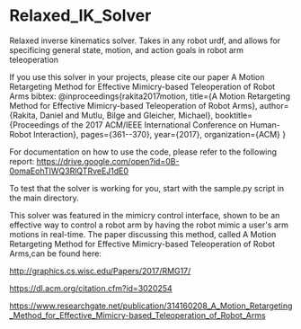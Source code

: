 # Relaxed_IK_Solver
Relaxed inverse kinematics solver.  Takes in any robot urdf, and allows for specificing general state, motion, and action goals in robot arm teleoperation

If you use this solver in your projects, please cite our paper A Motion Retargeting Method for Effective Mimicry-based Teleoperation of Robot Arms
bibtex:
@inproceedings{rakita2017motion,
  title={A Motion Retargeting Method for Effective Mimicry-based Teleoperation of Robot Arms},
  author={Rakita, Daniel and Mutlu, Bilge and Gleicher, Michael},
  booktitle={Proceedings of the 2017 ACM/IEEE International Conference on Human-Robot Interaction},
  pages={361--370},
  year={2017},
  organization={ACM}
}

For documentation on how to use the code, please refer to the following report:
https://drive.google.com/open?id=0B-0omaEohTIWQ3RlQTRveEJ1dE0

To test that the solver is working for you, start with the sample.py script in the main directory.


This solver was featured in the mimicry control interface, shown to be an effective way to control a robot arm by having the robot mimic a user's arm motions in real-time.  The paper discussing this method, called A Motion Retargeting Method for Effective Mimicry-based Teleoperation of Robot Arms,can be found here:

http://graphics.cs.wisc.edu/Papers/2017/RMG17/

https://dl.acm.org/citation.cfm?id=3020254

https://www.researchgate.net/publication/314160208_A_Motion_Retargeting_Method_for_Effective_Mimicry-based_Teleoperation_of_Robot_Arms
